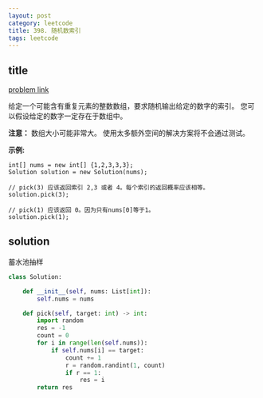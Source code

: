 ```yaml
---
layout: post
category: leetcode
title: 398. 随机数索引
tags: leetcode
---
```

## title
[problem link](https://leetcode-cn.com/problems/random-pick-index/)

给定一个可能含有重复元素的整数数组，要求随机输出给定的数字的索引。 您可以假设给定的数字一定存在于数组中。

**注意：**
数组大小可能非常大。 使用太多额外空间的解决方案将不会通过测试。

**示例:**

```
int[] nums = new int[] {1,2,3,3,3};
Solution solution = new Solution(nums);

// pick(3) 应该返回索引 2,3 或者 4。每个索引的返回概率应该相等。
solution.pick(3);

// pick(1) 应该返回 0。因为只有nums[0]等于1。
solution.pick(1);
```

## solution

蓄水池抽样

```python
class Solution:

    def __init__(self, nums: List[int]):
        self.nums = nums

    def pick(self, target: int) -> int:
        import random
        res = -1
        count = 0
        for i in range(len(self.nums)):
            if self.nums[i] == target:
                count += 1
                r = random.randint(1, count)
                if r == 1:
                    res = i
        return res
```

